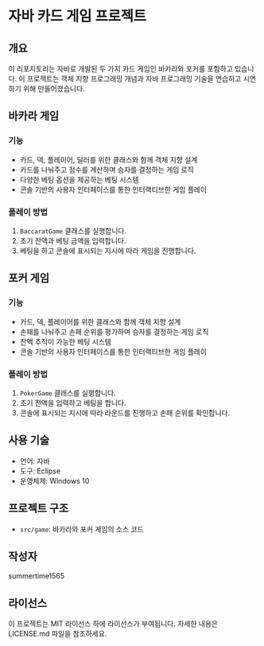 # 자바 카드 게임 프로젝트

## 개요
이 리포지토리는 자바로 개발된 두 가지 카드 게임인 바카라와 포커를 포함하고 있습니다. 이 프로젝트는 객체 지향 프로그래밍 개념과 자바 프로그래밍 기술을 연습하고 시연하기 위해 만들어졌습니다.

## 바카라 게임
### 기능
- 카드, 덱, 플레이어, 딜러를 위한 클래스와 함께 객체 지향 설계
- 카드를 나눠주고 점수를 계산하며 승자를 결정하는 게임 로직
- 다양한 베팅 옵션을 제공하는 베팅 시스템
- 콘솔 기반의 사용자 인터페이스를 통한 인터랙티브한 게임 플레이

### 플레이 방법
1. `BaccaratGame` 클래스를 실행합니다.
2. 초기 잔액과 베팅 금액을 입력합니다.
3. 베팅을 하고 콘솔에 표시되는 지시에 따라 게임을 진행합니다.

## 포커 게임
### 기능
- 카드, 덱, 플레이어를 위한 클래스와 함께 객체 지향 설계
- 손패를 나눠주고 손패 순위를 평가하며 승자를 결정하는 게임 로직
- 잔액 추적이 가능한 베팅 시스템
- 콘솔 기반의 사용자 인터페이스를 통한 인터랙티브한 게임 플레이

### 플레이 방법
1. `PokerGame` 클래스를 실행합니다.
2. 초기 잔액을 입력하고 베팅을 합니다.
3. 콘솔에 표시되는 지시에 따라 라운드를 진행하고 손패 순위를 확인합니다.

## 사용 기술
- 언어: 자바
- 도구: Eclipse
- 운영체제: Windows 10

## 프로젝트 구조
- `src/game`: 바카라와 포커 게임의 소스 코드

## 작성자
summertime1565

## 라이선스
이 프로젝트는 MIT 라이선스 하에 라이선스가 부여됩니다. 자세한 내용은 LICENSE.md 파일을 참조하세요.
